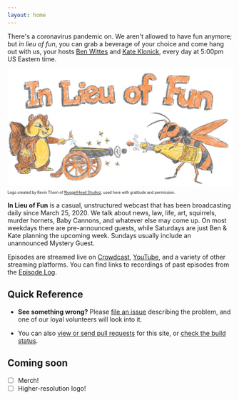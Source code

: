 ```yaml
---
layout: home
---
```


There's a coronavirus pandemic on. We aren't allowed to have fun anymore; but
*in lieu of fun*, you can grab a beverage of your choice and come hang out with
us, your hosts [Ben Wittes][ben] and [Kate Klonick][kate], every day at 5:00pm
US Eastern time.

![In Lieu of Fun Logo](/assets/ilof-logo.jpg)
<span style="font-size: 60%">Logo created by Kevin Thorn of
[NuggetHead Studioz](https://nuggethead.net/), used here with gratitude and
permission.</span>

**In Lieu of Fun** is a casual, unstructured webcast that has been broadcasting
daily since March 25, 2020.  We talk about news, law, life, art, squirrels,
murder hornets, Baby Cannons, and whatever else may come up. On most weekdays
there are pre-announced guests, while Saturdays are just Ben & Kate planning
the upcoming week. Sundays usually include an unannounced Mystery Guest.

Episodes are streamed live on [Crowdcast](https://www.crowdcast.io/lawfareblog),
[YouTube][yt], and a variety of other streaming platforms. You can find links
to recordings of past episodes from the [Episode Log](episodes.html).

## Quick Reference

- **See something wrong?** Please [file an issue](http://site.inlieuof.fun/issues/new)
  describing the problem, and one of our loyal volunteers will look into it.

- You can also [view or send pull requests](http://site.inlieuof.fun) for this site,
  or [check the build status](http://site.inlieuof.fun/actions?query=workflow%3A%22Build+and+publish+ILoF%22).

## Coming soon

- [ ] Merch!
- [ ] Higher-resolution logo!

[ben]: https://twitter.com/benjaminwittes
[kate]: https://twitter.com/klonick
[yt]: https://www.youtube.com/channel/UC8lKFNnYE1War3a41Q41fMw

